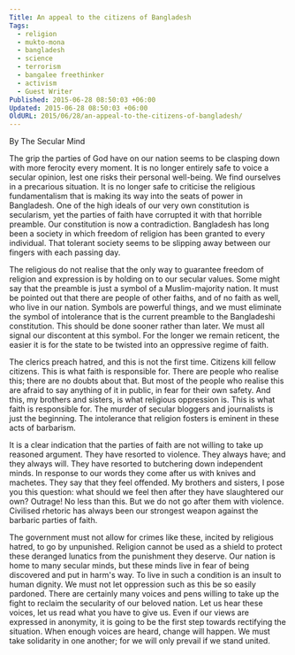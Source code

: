 ```yaml
---
Title: An appeal to the citizens of Bangladesh
Tags:
  - religion
  - mukto-mona
  - bangladesh
  - science
  - terrorism
  - bangalee freethinker
  - activism
  - Guest Writer
Published: 2015-06-28 08:50:03 +06:00
Updated: 2015-06-28 08:50:03 +06:00
OldURL: 2015/06/28/an-appeal-to-the-citizens-of-bangladesh/
---
```


By The Secular Mind

The grip the parties of God have on our nation seems to be clasping down with more ferocity every moment. It is no longer entirely safe to voice a secular opinion, lest one risks their personal well-being. We find ourselves in a precarious situation. It is no longer safe to criticise the religious fundamentalism that is making its way into the seats of power in Bangladesh. One of the high ideals of our very own constitution is secularism, yet the parties of faith have corrupted it with that horrible preamble. Our constitution is now a contradiction. Bangladesh has long been a society in which freedom of religion has been granted to every individual. That tolerant society seems to be slipping away between our fingers with each passing day.

The religious do not realise that the only way to guarantee freedom of religion and expression is by holding on to our secular values. Some might say that the preamble is just a symbol of a Muslim-majority nation. It must be pointed out that there are people of other faiths, and of no faith as well, who live in our nation. Symbols are powerful things, and we must eliminate the symbol of intolerance that is the current preamble to the Bangladeshi constitution. This should be done sooner rather than later. We must all signal our discontent at this symbol. For the longer we remain reticent, the easier it is for the state to be twisted into an oppressive regime of faith.

The clerics preach hatred, and this is not the first time. Citizens kill fellow citizens. This is what faith is responsible for. There are people who realise this; there are no doubts about that. But most of the people who realise this are afraid to say anything of it in public, in fear for their own safety. And this, my brothers and sisters, is what religious oppression is. This is what faith is responsible for. The murder of secular bloggers and journalists is just the beginning. The intolerance that religion fosters is eminent in these acts of barbarism.

It is a clear indication that the parties of faith are not willing to take up reasoned argument. They have resorted to violence. They always have; and they always will. They have resorted to butchering down independent minds. In response to our words they come after us with knives and machetes. They say that they feel offended. My brothers and sisters, I pose you this question: what should we feel then after they have slaughtered our own? Outrage! No less than this. But we do not go after them with violence. Civilised rhetoric has always been our strongest weapon against the barbaric parties of faith.


The government must not allow for crimes like these, incited by religious hatred, to go by unpunished. Religion cannot be used as a shield to protect these deranged lunatics from the punishment they deserve. Our nation is home to many secular minds, but these minds live in fear of being discovered and put in harm's way. To live in such a condition is an insult to human dignity. We must not let oppression such as this be so easily pardoned. There are certainly many voices and pens willing to take up the fight to reclaim the secularity of our beloved nation. Let us hear these voices, let us read what you have to give us. Even if our views are expressed in anonymity, it is going to be the first step towards rectifying the situation. When enough voices are heard, change will happen. We must take solidarity in one another; for we will only prevail if we stand united.
